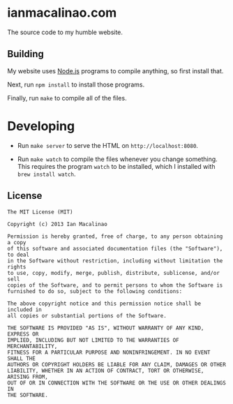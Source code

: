 # ianmacalinao.com

The source code to my humble website.

## Building

My website uses [Node.js](http://nodejs.org) programs to compile anything, so first install that.

Next, run `npm install` to install those programs.

Finally, run `make` to compile all of the files.

# Developing

* Run `make server` to serve the HTML on `http://localhost:8080`.

* Run `make watch` to compile the files whenever you change something. This requires the program `watch` to be installed, which I installed with `brew install watch`.

## License

```
The MIT License (MIT)

Copyright (c) 2013 Ian Macalinao

Permission is hereby granted, free of charge, to any person obtaining a copy
of this software and associated documentation files (the "Software"), to deal
in the Software without restriction, including without limitation the rights
to use, copy, modify, merge, publish, distribute, sublicense, and/or sell
copies of the Software, and to permit persons to whom the Software is
furnished to do so, subject to the following conditions:

The above copyright notice and this permission notice shall be included in
all copies or substantial portions of the Software.

THE SOFTWARE IS PROVIDED "AS IS", WITHOUT WARRANTY OF ANY KIND, EXPRESS OR
IMPLIED, INCLUDING BUT NOT LIMITED TO THE WARRANTIES OF MERCHANTABILITY,
FITNESS FOR A PARTICULAR PURPOSE AND NONINFRINGEMENT. IN NO EVENT SHALL THE
AUTHORS OR COPYRIGHT HOLDERS BE LIABLE FOR ANY CLAIM, DAMAGES OR OTHER
LIABILITY, WHETHER IN AN ACTION OF CONTRACT, TORT OR OTHERWISE, ARISING FROM,
OUT OF OR IN CONNECTION WITH THE SOFTWARE OR THE USE OR OTHER DEALINGS IN
THE SOFTWARE.
```
